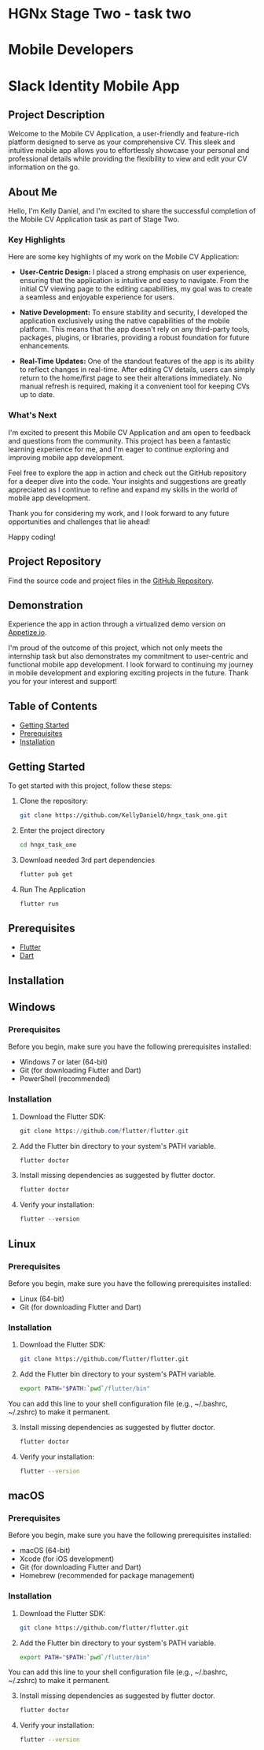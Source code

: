 # HGNx Stage Two - task two
# Mobile Developers

# Slack Identity Mobile App

## Project Description
Welcome to the Mobile CV Application, a user-friendly and feature-rich platform designed to serve as your comprehensive CV. This sleek and intuitive mobile app allows you to effortlessly showcase your personal and professional details while providing the flexibility to view and edit your CV information on the go.

## About Me

Hello, I'm Kelly Daniel, and I'm excited to share the successful completion of the Mobile CV Application task as part of Stage Two.

### Key Highlights

Here are some key highlights of my work on the Mobile CV Application:

- **User-Centric Design:** I placed a strong emphasis on user experience, ensuring that the application is intuitive and easy to navigate. From the initial CV viewing page to the editing capabilities, my goal was to create a seamless and enjoyable experience for users.

- **Native Development:** To ensure stability and security, I developed the application exclusively using the native capabilities of the mobile platform. This means that the app doesn't rely on any third-party tools, packages, plugins, or libraries, providing a robust foundation for future enhancements.

- **Real-Time Updates:** One of the standout features of the app is its ability to reflect changes in real-time. After editing CV details, users can simply return to the home/first page to see their alterations immediately. No manual refresh is required, making it a convenient tool for keeping CVs up to date.

### What's Next

I'm excited to present this Mobile CV Application and am open to feedback and questions from the community. This project has been a fantastic learning experience for me, and I'm eager to continue exploring and improving mobile app development.

Feel free to explore the app in action and check out the GitHub repository for a deeper dive into the code. Your insights and suggestions are greatly appreciated as I continue to refine and expand my skills in the world of mobile app development.

Thank you for considering my work, and I look forward to any future opportunities and challenges that lie ahead!

Happy coding!

## Project Repository

Find the source code and project files in the [GitHub Repository](https://github.com/KellyDanielO/hngx_task_two).

## Demonstration

Experience the app in action through a virtualized demo version on [Appetize.io](https://appetize.io/app/k43u7vidh56vm43y4vpabzwjsy?device=pixel4&osVersion=11.0&scale=75).

I'm proud of the outcome of this project, which not only meets the internship task but also demonstrates my commitment to user-centric and functional mobile app development. I look forward to continuing my journey in mobile development and exploring exciting projects in the future. Thank you for your interest and support!

## Table of Contents

- [Getting Started](#getting-started)
- [Prerequisites](#prerequisites)
- [Installation](#installation)


## Getting Started

To get started with this project, follow these steps:

1. Clone the repository:

   ```bash
   git clone https://github.com/KellyDanielO/hngx_task_one.git

2. Enter the project directory
    ```bash
    cd hngx_task_one
3. Download needed 3rd part dependencies
    ```bash
    flutter pub get
4. Run The Application
    ```bash
    flutter run

## Prerequisites

- [Flutter](https://flutter.dev/) 
- [Dart](https://dart.dev/) 

## Installation


## Windows

### Prerequisites

Before you begin, make sure you have the following prerequisites installed:

- Windows 7 or later (64-bit)
- Git (for downloading Flutter and Dart)
- PowerShell (recommended)

### Installation

1. Download the Flutter SDK:

   ```powershell
   git clone https://github.com/flutter/flutter.git

2. Add the Flutter bin directory to your system's PATH variable.
    ```powershell
    flutter doctor
3. Install missing dependencies as suggested by flutter doctor.
    ```powershell
    flutter doctor
4. Verify your installation:
    ```powershell
    flutter --version

## Linux

### Prerequisites

Before you begin, make sure you have the following prerequisites installed:

- Linux (64-bit)
- Git (for downloading Flutter and Dart)

### Installation

1. Download the Flutter SDK:

   ```bash
   git clone https://github.com/flutter/flutter.git

2. Add the Flutter bin directory to your system's PATH variable.
    ```bash
    export PATH="$PATH:`pwd`/flutter/bin"
    
You can add this line to your shell configuration file (e.g., ~/.bashrc, ~/.zshrc) to make it permanent.

3. Install missing dependencies as suggested by flutter doctor.
    ```bash
    flutter doctor
4. Verify your installation:
    ```bash
    flutter --version

## macOS

### Prerequisites

Before you begin, make sure you have the following prerequisites installed:

- macOS (64-bit)
- Xcode (for iOS development)
- Git (for downloading Flutter and Dart)
- Homebrew (recommended for package management)

### Installation

1. Download the Flutter SDK:

   ```bash
   git clone https://github.com/flutter/flutter.git

2. Add the Flutter bin directory to your system's PATH variable.
    ```bash
    export PATH="$PATH:`pwd`/flutter/bin"

You can add this line to your shell configuration file (e.g., ~/.bashrc, ~/.zshrc) to make it permanent.

3. Install missing dependencies as suggested by flutter doctor.
    ```bash
    flutter doctor
4. Verify your installation:
    ```bash
    flutter --version